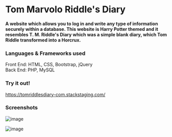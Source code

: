 # Tom Marvolo Riddle's Diary

<b>A website which allows you to log in and write any type of information securely within a database. This website is Harry Potter themed and it resembles T. M. Riddle's Diary which was a simple blank diary, which Tom Riddle transformed into a Horcrux.</b>

### Languages & Frameworks used
Front End: HTML, CSS, Bootstrap, jQuery
<br>
Back End: PHP, MySQL

### Try it out!
https://tomriddlesdiary-com.stackstaging.com/

### Screenshots

![image](https://user-images.githubusercontent.com/84243683/127742790-878346fc-1c44-4844-a47c-02a561043255.png)

![image](https://user-images.githubusercontent.com/84243683/127742812-d5fc2f1e-7666-4212-b8cb-cf5554e42b86.png)

